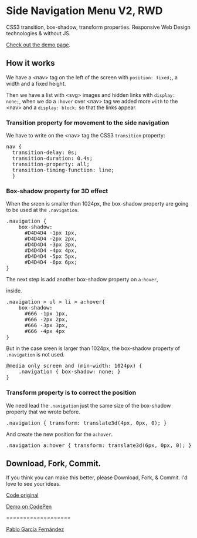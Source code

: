 <h1>Side Navigation Menu V2, RWD</h1>

<p>CSS3 transition, box-shadow, transform properties. Responsive Web Design technologies & without JS.</p>
<a href="http://www.pablogarciafernandez.com/lab/demo/side-navigation-menu-v2.html" target="_blank">Check out the demo page</a>.

<h2>How it works</h2>

<p>We have a &lt;nav&gt; tag on the left of the screen with <code>position: fixed;</code>, a width and a fixed height.</p>
<p>Then we have a list with &lt;svg&gt; images and hidden links with <code>display: none;</code>, when we do a <code>:hover</code> over &lt;nav&gt; tag we added more <code>with</code> to the &lt;nav&gt; and a <code>display: block;</code> so that the links appear.</p>

<h3>Transition property for movement to the side navigation</h3>

<p>We have to write on the &lt;nav&gt; tag the CSS3 <code>transition</code> property:</p>
<pre>
nav {
  transition-delay: 0s;
  transition-duration: 0.4s;
  transition-property: all;
  transition-timing-function: line;
  }
</pre>

<h3>Box-shadow property for 3D effect</h3>

<p>When the sreen is smaller than 1024px, the box-shadow property are going to be used at the <code>.navigation</code>.</p>

<pre>
.navigation {
	box-shadow:
	  #D4D4D4 -1px 1px,
	  #D4D4D4 -2px 2px,
	  #D4D4D4 -3px 3px,
	  #D4D4D4 -4px 4px,
	  #D4D4D4 -5px 5px,
	  #D4D4D4 -6px 6px;
}
</pre>

<p>The next step is add another box-shadow property on <code>a:hover</code>, <nav> inside.</p>

<pre>
.navigation > ul > li > a:hover{
	box-shadow:
	  #666 -1px 1px,
	  #666 -2px 2px,
	  #666 -3px 3px,
	  #666 -4px 4px
}
</pre>

<p>But in the case sreen is larger than 1024px, the box-shadow property of <code>.navigation</code> is not used.</p>

<pre>
@media only screen and (min-width: 1024px) {
	.navigation { box-shadow: none; }
}
</pre>

<h3>Transform property is to correct the position</h3>

<p>We need lead the <code>.navigation</code> just the same size of the box-shadow property that we wrote before.</p>

<pre>
.navigation { transform: translate3d(4px, 0px, 0); }
</pre>

<p>And create the new position for the <code>a:hover</code>.</p>

<pre>
.navigation a:hover { transform: translate3d(6px, 0px, 0); }
</pre>

<h2>Download, Fork, Commit.</h2>

<p>If you think you can make this better, please Download, Fork, & Commit. I'd love to see your ideas.</p>

<a href="http://www.pablogarciafernandez.com/lab/side-navigation-menu-v2.html" target="_blank">Code original</a>

<a href="http://codepen.io/PableraShow/pen/hubAa" target="_blank">Demo on CodePen</a>

===================

<a href="http://pablogarciafernandez.com" title="Pablo García Fernández" target="_blank">Pablo García Fernández</a>
